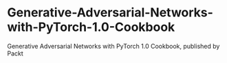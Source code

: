 # Generative-Adversarial-Networks-with-PyTorch-1.0-Cookbook
Generative Adversarial Networks with PyTorch 1.0 Cookbook, published by Packt
